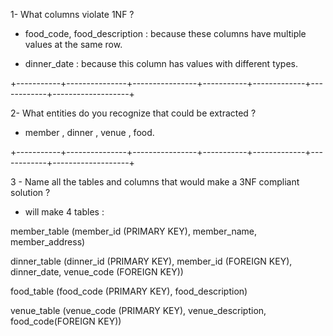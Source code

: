 


1- What columns violate 1NF ?

- food_code, food_description : because these columns have multiple values at the same row.

- dinner_date : because this column has values with different types.



+-----------+---------------+----------------+-----------+-------------+------------+-------------------+

2- What entities do you recognize that could be extracted ?

- member , dinner , venue , food.



+-----------+---------------+----------------+-----------+-------------+------------+-------------------+

3 - Name all the tables and columns that would make a 3NF compliant solution ?

- will make 4 tables :

member_table (member_id (PRIMARY KEY), member_name, member_address)

dinner_table (dinner_id (PRIMARY KEY), member_id (FOREIGN KEY), dinner_date, venue_code (FOREIGN KEY))

food_table   (food_code (PRIMARY KEY), food_description)

venue_table  (venue_code (PRIMARY KEY), venue_description, food_code(FOREIGN KEY))
